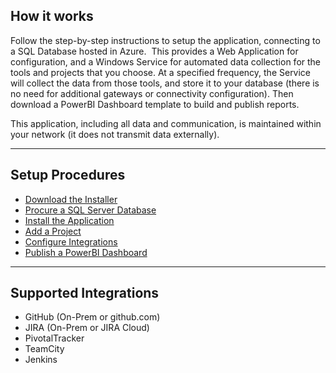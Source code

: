 ## How it works
Follow the step-by-step instructions to setup the application, connecting to a SQL Database hosted in Azure.  This provides a Web Application for configuration, and a Windows Service for automated data collection for the tools and projects that you choose.  At a specified frequency, the Service will collect the data from those tools, and store it to your database (there is no need for additional gateways or connectivity configuration).  Then download a PowerBI Dashboard template to build and publish reports.

This application, including all data and communication, is maintained within your network (it does not transmit data externally).

---

## Setup Procedures
- <a href="mailto:admin@hiveapps.io?subject=HivePro: Evaluation Request&body=Please sent me a link to download the HivePro Installer.">Download the Installer</a>
- [Procure a SQL Server Database](Procure-a-SQL-Server-Database.md)
- [Install the Application](Install.md)
- [Add a Project](Add-a-Project.md)
- [Configure Integrations](Configure-Integrations.md)
- [Publish a PowerBI Dashboard](Publish-PowerBI-Dashboard.md)

---

## Supported Integrations
- GitHub (On-Prem or github.com)
- JIRA (On-Prem or JIRA Cloud)
- PivotalTracker
- TeamCity
- Jenkins
